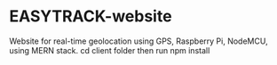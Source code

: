 # EASYTRACK-website
Website  for real-time geolocation using GPS, Raspberry Pi, NodeMCU, using MERN stack.
cd client folder then run npm install
